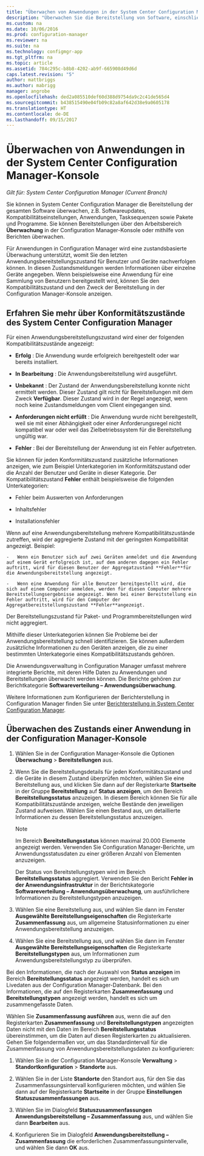 ```yaml
---
title: "Überwachen von Anwendungen in der System Center Configuration Manager-Konsole | Microsoft-Dokumentation"
description: "Überwachen Sie die Bereitstellung von Software, einschließlich Updates, Kompatibilitätseinstellungen und Anwendungen, mithilfe des Arbeitsbereichs „Überwachung“ in Configuration Manager."
ms.custom: na
ms.date: 10/06/2016
ms.prod: configuration-manager
ms.reviewer: na
ms.suite: na
ms.technology: configmgr-app
ms.tgt_pltfrm: na
ms.topic: article
ms.assetid: 784c295c-b8b8-4202-ab9f-665908d49d6d
caps.latest.revision: "5"
author: mattbriggs
ms.author: mabrigg
manager: angrobe
ms.openlocfilehash: ded2a085510def60d388d9754da9c2c41de565d4
ms.sourcegitcommit: b438515490e04fb09c82a8af642d38e9a0605178
ms.translationtype: HT
ms.contentlocale: de-DE
ms.lasthandoff: 09/15/2017
---
```

# <a name="monitor-applications-from-the-system-center-configuration-manager-console"></a>Überwachen von Anwendungen in der System Center Configuration Manager-Konsole

*Gilt für: System Center Configuration Manager (Current Branch)*


Sie können in System Center Configuration Manager die Bereitstellung der gesamten Software überwachen, z.B. Softwareupdates, Kompatibilitätseinstellungen, Anwendungen, Tasksequenzen sowie Pakete und Programme. Sie können Bereitstellungen über den Arbeitsbereich **Überwachung** in der Configuration Manager-Konsole oder mithilfe von Berichten überwachen.  

 Für Anwendungen in Configuration Manager wird eine zustandsbasierte Überwachung unterstützt, womit Sie den letzten Anwendungsbereitstellungszustand für Benutzer und Geräte nachverfolgen können. In diesen Zustandsmeldungen werden Informationen über einzelne Geräte angegeben. Wenn beispielsweise eine Anwendung für eine Sammlung von Benutzern bereitgestellt wird, können Sie den Kompatibilitätszustand und den Zweck der Bereitstellung in der Configuration Manager-Konsole anzeigen.  

## <a name="learn-about-compliance-states-in-system-center-configuration-manager"></a>Erfahren Sie mehr über Konformitätszustände des System Center Configuration Manager
 Für einen Anwendungsbereitstellungszustand wird einer der folgenden Kompatibilitätszustände angezeigt:  

-   **Erfolg** : Die Anwendung wurde erfolgreich bereitgestellt oder war bereits installiert.  

-   **In Bearbeitung** : Die Anwendungsbereitstellung wird ausgeführt.  

-   **Unbekannt** : Der Zustand der Anwendungsbereitstellung konnte nicht ermittelt werden. Dieser Zustand gilt nicht für Bereitstellungen mit dem Zweck **Verfügbar**. Dieser Zustand wird in der Regel angezeigt, wenn noch keine Zustandsmeldungen vom Client eingegangen sind.  

-   **Anforderungen nicht erfüllt** : Die Anwendung wurde nicht bereitgestellt, weil sie mit einer Abhängigkeit oder einer Anforderungsregel nicht kompatibel war oder weil das Zielbetriebssystem für die Bereitstellung ungültig war.  

-   **Fehler** : Bei der Bereitstellung der Anwendung ist ein Fehler aufgetreten.  

Sie können für jeden Konformitätszustand zusätzliche Informationen anzeigen, wie zum Beispiel Unterkategorien im Konformitätszustand oder die Anzahl der Benutzer und Geräte in dieser Kategorie. Der Kompatibilitätszustand **Fehler** enthält beispielsweise die folgenden Unterkategorien:  

-   Fehler beim Auswerten von Anforderungen  

-   Inhaltsfehler  

-   Installationsfehler  

 Wenn auf eine Anwendungsbereitstellung mehrere Kompatibilitätszustände zutreffen, wird der aggregierte Zustand mit der geringsten Kompatibilität angezeigt. Beispiel:  

    -   Wenn ein Benutzer sich auf zwei Geräten anmeldet und die Anwendung auf einem Gerät erfolgreich ist, auf dem anderen dagegen ein Fehler auftritt, wird für diesen Benutzer der Aggregatzustand **Fehler**für die Anwendungsbereitstellung angezeigt.  

    -   Wenn eine Anwendung für alle Benutzer bereitgestellt wird, die sich auf einem Computer anmelden, werden für diesen Computer mehrere Bereitstellungsergebnisse angezeigt. Wenn bei einer Bereitstellung ein Fehler auftritt, wird für den Computer der Aggregatbereitstellungszustand **Fehler**angezeigt.  

Der Bereitstellungszustand für Paket- und Programmbereitstellungen wird nicht aggregiert.  

 Mithilfe dieser Unterkategorien können Sie Probleme bei der Anwendungsbereitstellung schnell identifizieren. Sie können außerdem zusätzliche Informationen zu den Geräten anzeigen, die zu einer bestimmten Unterkategorie eines Kompatibilitätszustands gehören.  

 Die Anwendungsverwaltung in Configuration Manager umfasst mehrere integrierte Berichte, mit deren Hilfe Daten zu Anwendungen und Bereitstellungen überwacht werden können. Die Berichte gehören zur Berichtkategorie **Softwareverteilung – Anwendungsüberwachung**.  

 Weitere Informationen zum Konfigurieren der Berichterstellung in Configuration Manager finden Sie unter [Berichterstellung in System Center Configuration Manager](../../core/servers/manage/reporting.md).  

## <a name="monitor-the-state-of-an-application-in-the-configuration-manager-console"></a>Überwachen des Zustands einer Anwendung in der Configuration Manager-Konsole  

1.  Wählen Sie in der Configuration Manager-Konsole die Optionen **Überwachung** > **Bereitstellungen** aus.  

3.  Wenn Sie die Bereitstellungsdetails für jeden Konformitätszustand und die Geräte in diesem Zustand überprüfen möchten, wählen Sie eine Bereitstellung aus, und klicken Sie dann auf der Registerkarte **Startseite** in der Gruppe **Bereitstellung** auf **Status anzeigen**, um den Bereich **Bereitstellungsstatus** anzuzeigen. In diesem Bereich können Sie für alle Kompatibilitätszustände anzeigen, welche Bestände den jeweiligen Zustand aufweisen. Wählen Sie einen Bestand aus, um detaillierte Informationen zu dessen Bereitstellungsstatus anzuzeigen.  

    > [!NOTE]  
    >  Im Bereich **Bereitstellungsstatus** können maximal 20.000 Elemente angezeigt werden. Verwenden Sie Configuration Manager-Berichte, um Anwendungsstatusdaten zu einer größeren Anzahl von Elementen anzuzeigen.  
    >   
    >  Der Status von Bereitstellungstypen wird im Bereich **Bereitstellungsstatus** aggregiert. Verwenden Sie den Bericht **Fehler in der Anwendungsinfrastruktur** in der Berichtskategorie **Softwareverteilung – Anwendungsüberwachung**, um ausführlichere Informationen zu Bereitstellungstypen anzuzeigen.  

4.  Wählen Sie eine Bereitstellung aus, und wählen Sie dann im Fenster **Ausgewählte Bereitstellungseigenschaften** die Registerkarte **Zusammenfassung** aus, um allgemeine Statusinformationen zu einer Anwendungsbereitstellung anzuzeigen.  

5.  Wählen Sie eine Bereitstellung aus, und wählen Sie dann im Fenster **Ausgewählte Bereitstellungseigenschaften** die Registerkarte **Bereitstellungstypen** aus, um Informationen zum Anwendungsbereitstellungstyp zu überprüfen.  

Bei den Informationen, die nach der Auswahl von **Status anzeigen** im Bereich **Bereitstellungsstatus** angezeigt werden, handelt es sich um Livedaten aus der Configuration Manager-Datenbank. Bei den Informationen, die auf den Registerkarten **Zusammenfassung** und **Bereitstellungstypen** angezeigt werden, handelt es sich um zusammengefasste Daten.

Wählen Sie **Zusammenfassung ausführen** aus, wenn die auf den Registerkarten **Zusammenfassung** und **Bereitstellungstypen** angezeigten Daten nicht mit den Daten im Bereich **Bereitstellungsstatus** übereinstimmen, um die Daten auf diesen Registerkarten zu aktualisieren. Gehen Sie folgendermaßen vor, um das Standardintervall für die Zusammenfassung von Anwendungsbereitstellungsdaten zu konfigurieren:  

1. Wählen Sie in der Configuration Manager-Konsole **Verwaltung** > **Standortkonfiguration** > **Standorte** aus.

2. Wählen Sie in der Liste **Standorte** den Standort aus, für den Sie das Zusammenfassungsintervall konfigurieren möchten, und wählen Sie dann auf der Registerkarte **Startseite** in der Gruppe **Einstellungen** **Statuszusammenfassungen** aus.

3. Wählen Sie im Dialogfeld **Statuszusammenfassungen** **Anwendungsbereitstellung – Zusammenfassung** aus, und wählen Sie dann **Bearbeiten** aus.  

4. Konfigurieren Sie im Dialogfeld **Anwendungsbereitstellung – Zusammenfassung** die erforderlichen Zusammenfassungsintervalle, und wählen Sie dann **OK** aus.  
